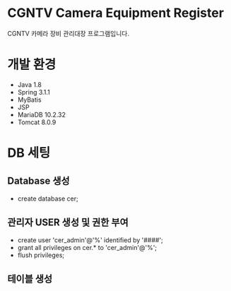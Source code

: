 # CGNTV Camera Equipment Register

CGNTV 카메라 장비 관리대장 프로그램입니다.


# 개발 환경

- Java 1.8
- Spring 3.1.1
- MyBatis
- JSP
- MariaDB 10.2.32
- Tomcat 8.0.9



# DB 세팅


## Database 생성
- create database cer;


## 관리자 USER 생성 및 권한 부여
- create user 'cer_admin'@'%' identified by '####';
- grant all privileges on cer.* to 'cer_admin'@'%';
- flush privileges;


## 테이블 생성 
